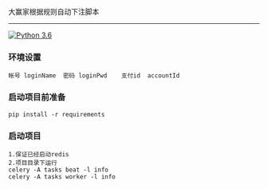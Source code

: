 大赢家根据规则自动下注脚本
__________________
[![Python 3.6](https://img.shields.io/badge/python-3.6-yellow.svg)](https://www.python.org/)

### 环境设置

```
帐号 loginName  密码 loginPwd    支付id  accountId
```

 ### 启动项目前准备

```
pip install -r requirements
```

### 启动项目

```
1.保证已经启动redis
2.项目目录下运行
celery -A tasks beat -l info
celery -A tasks worker -l info
```
